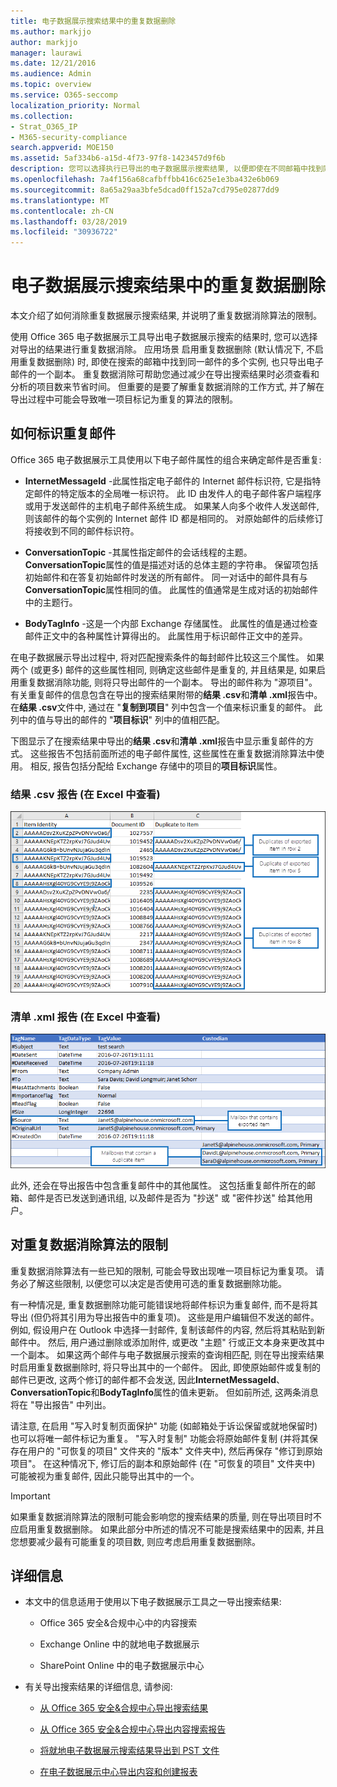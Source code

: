 ```yaml
---
title: 电子数据展示搜索结果中的重复数据删除
ms.author: markjjo
author: markjjo
manager: laurawi
ms.date: 12/21/2016
ms.audience: Admin
ms.topic: overview
ms.service: O365-seccomp
localization_priority: Normal
ms.collection:
- Strat_O365_IP
- M365-security-compliance
search.appverid: MOE150
ms.assetid: 5af334b6-a15d-4f73-97f8-1423457d9f6b
description: 您可以选择执行已导出的电子数据展示搜索结果, 以便即使在不同邮箱中找到同一邮件的多个实例, 也只导出电子邮件的一个副本。
ms.openlocfilehash: 7a4f156a68cafbffbb416c625e1e3ba432e6b069
ms.sourcegitcommit: 8a65a29aa3bfe5dcad0ff152a7cd795e02877dd9
ms.translationtype: MT
ms.contentlocale: zh-CN
ms.lasthandoff: 03/28/2019
ms.locfileid: "30936722"
---
```

# <a name="de-duplication-in-ediscovery-search-results"></a>电子数据展示搜索结果中的重复数据删除

本文介绍了如何消除重复数据展示搜索结果, 并说明了重复数据消除算法的限制。
  
使用 Office 365 电子数据展示工具导出电子数据展示搜索的结果时, 您可以选择对导出的结果进行重复数据消除。 应用场景 启用重复数据删除 (默认情况下, 不启用重复数据删除) 时, 即使在搜索的邮箱中找到同一邮件的多个实例, 也只导出电子邮件的一个副本。 重复数据消除可帮助您通过减少在导出搜索结果时必须查看和分析的项目数来节省时间。 但重要的是要了解重复数据消除的工作方式, 并了解在导出过程中可能会导致唯一项目标记为重复的算法的限制。
  
## <a name="how-duplicate-messages-are-identified"></a>如何标识重复邮件

Office 365 电子数据展示工具使用以下电子邮件属性的组合来确定邮件是否重复:
  
- **InternetMessageId** -此属性指定电子邮件的 Internet 邮件标识符, 它是指特定邮件的特定版本的全局唯一标识符。 此 ID 由发件人的电子邮件客户端程序或用于发送邮件的主机电子邮件系统生成。 如果某人向多个收件人发送邮件, 则该邮件的每个实例的 Internet 邮件 ID 都是相同的。 对原始邮件的后续修订将接收到不同的邮件标识符。 
    
- **ConversationTopic** -其属性指定邮件的会话线程的主题。 **ConversationTopic**属性的值是描述对话的总体主题的字符串。 保留项包括初始邮件和在答复初始邮件时发送的所有邮件。 同一对话中的邮件具有与**ConversationTopic**属性相同的值。 此属性的值通常是生成对话的初始邮件中的主题行。 
    
- **BodyTagInfo** -这是一个内部 Exchange 存储属性。 此属性的值是通过检查邮件正文中的各种属性计算得出的。 此属性用于标识邮件正文中的差异。 
    
在电子数据展示导出过程中, 将对匹配搜索条件的每封邮件比较这三个属性。 如果两个 (或更多) 邮件的这些属性相同, 则确定这些邮件是重复的, 并且结果是, 如果启用重复数据消除功能, 则将只导出邮件的一个副本。 导出的邮件称为 "源项目"。 有关重复邮件的信息包含在导出的搜索结果附带的**结果 .csv**和**清单 .xml**报告中。 在**结果 .csv**文件中, 通过在 "**复制到项目**" 列中包含一个值来标识重复的邮件。 此列中的值与导出的邮件的 "**项目标识**" 列中的值相匹配。 
  
下图显示了在搜索结果中导出的**结果 .csv**和**清单 .xml**报告中显示重复邮件的方式。 这些报告不包括前面所述的电子邮件属性, 这些属性在重复数据消除算法中使用。 相反, 报告包括分配给 Exchange 存储中的项目的**项目标识**属性。 
  
 ### <a name="resultscsv-report-viewed-in-excel"></a>结果 .csv 报告 (在 Excel 中查看)
  
![查看有关结果 .csv 报告中的重复项的信息](media/e3d64004-3b91-4cba-b6f3-934b46cbdcdb.png)
  
 ### <a name="manifestxml-report-viewed-in-excel"></a>清单 .xml 报告 (在 Excel 中查看)
  
![查看有关清单 .xml 报告中的重复项的信息](media/69aa4786-9883-46ff-bcae-b35e0daf4a6d.png)
  
此外, 还会在导出报告中包含重复邮件中的其他属性。 这包括重复邮件所在的邮箱、邮件是否已发送到通讯组, 以及邮件是否为 "抄送" 或 "密件抄送" 给其他用户。
  
## <a name="limitations-of-the-de-duplication-algorithm"></a>对重复数据消除算法的限制

重复数据消除算法有一些已知的限制, 可能会导致出现唯一项目标记为重复项。 请务必了解这些限制, 以便您可以决定是否使用可选的重复数据删除功能。
  
有一种情况是, 重复数据删除功能可能错误地将邮件标识为重复邮件, 而不是将其导出 (但仍将其引用为导出报告中的重复项)。 这些是用户编辑但不发送的邮件。 例如, 假设用户在 Outlook 中选择一封邮件, 复制该邮件的内容, 然后将其粘贴到新邮件中。 然后, 用户通过删除或添加附件, 或更改 "主题" 行或正文本身来更改其中一个副本。 如果这两个邮件与电子数据展示搜索的查询相匹配, 则在导出搜索结果时启用重复数据删除时, 将只导出其中的一个邮件。 因此, 即使原始邮件或复制的邮件已更改, 这两个修订的邮件都不会发送, 因此**InternetMessageId**、 **ConversationTopic**和**BodyTagInfo**属性的值未更新。 但如前所述, 这两条消息将在 "导出报告" 中列出。 
  
请注意, 在启用 "写入时复制页面保护" 功能 (如邮箱处于诉讼保留或就地保留时) 也可以将唯一邮件标记为重复。 "写入时复制" 功能会将原始邮件复制 (并将其保存在用户的 "可恢复的项目" 文件夹的 "版本" 文件夹中), 然后再保存 "修订到原始项目"。 在这种情况下, 修订后的副本和原始邮件 (在 "可恢复的项目" 文件夹中) 可能被视为重复邮件, 因此只能导出其中的一个。
  
> [!IMPORTANT]
> 如果重复数据消除算法的限制可能会影响您的搜索结果的质量, 则在导出项目时不应启用重复数据删除。 如果此部分中所述的情况不可能是搜索结果中的因素, 并且您想要减少最有可能重复的项目数, 则应考虑启用重复数据删除。 
  
## <a name="more-information"></a>详细信息

- 本文中的信息适用于使用以下电子数据展示工具之一导出搜索结果:
    
  - Office 365 安全&amp;合规中心中的内容搜索
    
  - Exchange Online 中的就地电子数据展示
    
  - SharePoint Online 中的电子数据展示中心
    
- 有关导出搜索结果的详细信息, 请参阅:
    
  - [从 Office 365 安全&amp;合规中心导出搜索结果](export-search-results.md)
    
  - [从 Office 365 安全&amp;合规中心导出内容搜索报告](export-a-content-search-report.md)
    
  - [将就地电子数据展示搜索结果导出到 PST 文件](https://go.microsoft.com/fwlink/p/?linkid=832671)
    
  - [在电子数据展示中心导出内容和创建报表](https://support.office.com/article/7b2ea190-5f9b-4876-86e5-4440354c381a)
